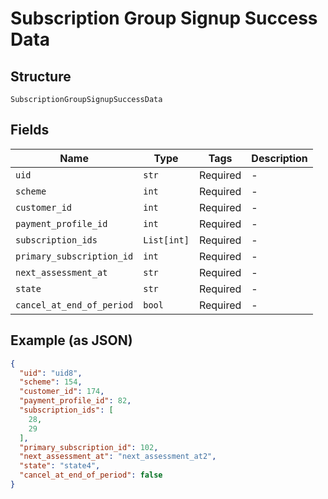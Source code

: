 
# Subscription Group Signup Success Data

## Structure

`SubscriptionGroupSignupSuccessData`

## Fields

| Name | Type | Tags | Description |
|  --- | --- | --- | --- |
| `uid` | `str` | Required | - |
| `scheme` | `int` | Required | - |
| `customer_id` | `int` | Required | - |
| `payment_profile_id` | `int` | Required | - |
| `subscription_ids` | `List[int]` | Required | - |
| `primary_subscription_id` | `int` | Required | - |
| `next_assessment_at` | `str` | Required | - |
| `state` | `str` | Required | - |
| `cancel_at_end_of_period` | `bool` | Required | - |

## Example (as JSON)

```json
{
  "uid": "uid8",
  "scheme": 154,
  "customer_id": 174,
  "payment_profile_id": 82,
  "subscription_ids": [
    28,
    29
  ],
  "primary_subscription_id": 102,
  "next_assessment_at": "next_assessment_at2",
  "state": "state4",
  "cancel_at_end_of_period": false
}
```

